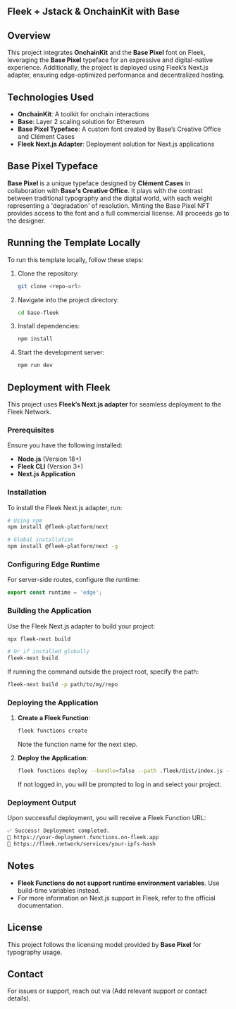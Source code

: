 ## Fleek + Jstack & OnchainKit with Base

## Overview
This project integrates **OnchainKit** and the **Base Pixel** font on Fleek, leveraging the **Base Pixel** typeface for an expressive and digital-native experience. Additionally, the project is deployed using Fleek’s Next.js adapter, ensuring edge-optimized performance and decentralized hosting.

## Technologies Used
- **OnchainKit**: A toolkit for onchain interactions
- **Base**: Layer 2 scaling solution for Ethereum
- **Base Pixel Typeface**: A custom font created by Base’s Creative Office and Clément Cases
- **Fleek Next.js Adapter**: Deployment solution for Next.js applications

## Base Pixel Typeface
**Base Pixel** is a unique typeface designed by **Clément Cases** in collaboration with **Base's Creative Office**. It plays with the contrast between traditional typography and the digital world, with each weight representing a 'degradation' of resolution. Minting the Base Pixel NFT provides access to the font and a full commercial license. All proceeds go to the designer.

## Running the Template Locally
To run this template locally, follow these steps:
1. Clone the repository:
   ```sh
   git clone <repo-url>
   ```
2. Navigate into the project directory:
   ```sh
   cd base-fleek
   ```
3. Install dependencies:
   ```sh
   npm install
   ```
4. Start the development server:
   ```sh
   npm run dev
   ```

## Deployment with Fleek
This project uses **Fleek’s Next.js adapter** for seamless deployment to the Fleek Network.

### Prerequisites
Ensure you have the following installed:
- **Node.js** (Version 18+)
- **Fleek CLI** (Version 3+)
- **Next.js Application**

### Installation
To install the Fleek Next.js adapter, run:
```sh
# Using npm
npm install @fleek-platform/next

# Global installation
npm install @fleek-platform/next -g
```

### Configuring Edge Runtime
For server-side routes, configure the runtime:
```js
export const runtime = 'edge';
```

### Building the Application
Use the Fleek Next.js adapter to build your project:
```sh
npx fleek-next build

# Or if installed globally
fleek-next build
```
If running the command outside the project root, specify the path:
```sh
fleek-next build -p path/to/my/repo
```

### Deploying the Application
1. **Create a Fleek Function**:
   ```sh
   fleek functions create
   ```
   Note the function name for the next step.

2. **Deploy the Application**:
   ```sh
   fleek functions deploy --bundle=false --path .fleek/dist/index.js --assets .fleek/static
   ```
   If not logged in, you will be prompted to log in and select your project.

### Deployment Output
Upon successful deployment, you will receive a Fleek Function URL:
```sh
✅ Success! Deployment completed.
🔗 https://your-deployment.functions.on-fleek.app
🔗 https://fleek.network/services/your-ipfs-hash
```

## Notes
- **Fleek Functions do not support runtime environment variables**. Use build-time variables instead.
- For more information on Next.js support in Fleek, refer to the official documentation.

## License
This project follows the licensing model provided by **Base Pixel** for typography usage.

## Contact
For issues or support, reach out via (Add relevant support or contact details).

